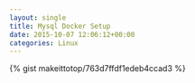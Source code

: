 ```yaml
---
layout: single                                                                                                              
title: Mysql Docker Setup                                                                                                                       
date: 2015-10-07 12:06:12+00:00                                                                                                                        
categories: Linux                                                                                                                
---                                                                                                                              
```


{% gist makeittotop/763d7ffdf1edeb4ccad3 %}                                                                                                           

